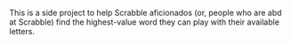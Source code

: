 This is a side project to help Scrabble aficionados (or, people who are abd at Scrabble) find the highest-value word they can play with their available letters.